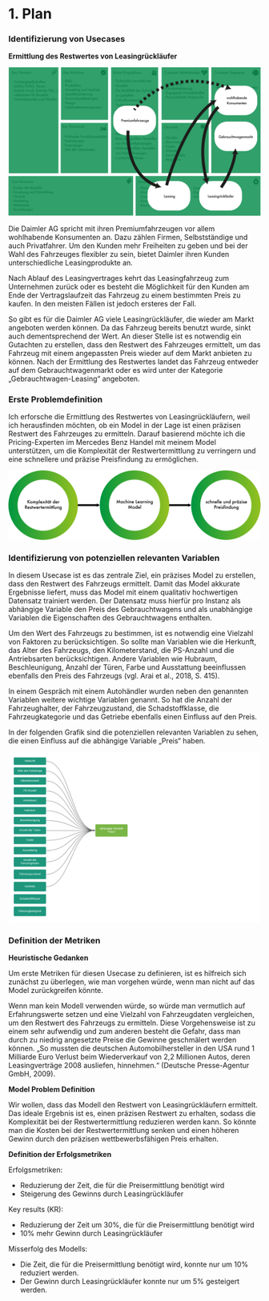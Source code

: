 # 1. Plan

### Identifizierung von Usecases

**Ermittlung des Restwertes von Leasingrückläufer**

![Daimler Leasing](images/Leasing_daimler.png)

Die Daimler AG spricht mit ihren Premiumfahrzeugen vor allem wohlhabende Konsumenten an. Dazu zählen Firmen, Selbstständige und auch Privatfahrer. Um den Kunden mehr Freiheiten zu geben und bei der Wahl des Fahrzeuges flexibler zu sein, bietet Daimler ihren Kunden unterschiedliche Leasingprodukte an.

Nach Ablauf des Leasingvertrages kehrt das Leasingfahrzeug zum Unternehmen zurück oder es besteht die Möglichkeit für den Kunden am Ende der Vertragslaufzeit das Fahrzeug zu einem bestimmten Preis zu kaufen. In den meisten Fällen ist jedoch ersteres der Fall.

So gibt es für die Daimler AG viele Leasingrückläufer, die wieder am Markt angeboten werden können. Da das Fahrzeug bereits benutzt wurde, sinkt auch dementsprechend der Wert. An dieser Stelle ist es notwendig ein Gutachten zu erstellen, dass den Restwert des Fahrzeuges ermittelt, um das Fahrzeug mit einem angepassten Preis wieder auf dem Markt anbieten zu können. Nach der Ermittlung des Restwertes landet das Fahrzeug entweder auf dem Gebrauchtwagenmarkt oder es wird unter der Kategorie „Gebrauchtwagen-Leasing“ angeboten.

### Erste Problemdefinition

Ich erforsche die Ermittlung des Restwertes von Leasingrückläufern, weil ich herausfinden möchten, ob ein Model in der Lage ist einen präzisen Restwert des Fahrzeuges zu ermitteln. Darauf basierend möchte ich die Pricing-Experten im Mercedes Benz Handel mit meinem Model unterstützen, um die Komplexität der Restwertermittlung zu verringern und eine schnellere und präzise Preisfindung zu ermöglichen.

![frame problem leasing](images/frame_problem_leasing.png)

### Identifizierung von potenziellen relevanten Variablen

In diesem Usecase ist es das zentrale Ziel, ein präzises Model zu erstellen, dass den Restwert des Fahrzeugs ermittelt. Damit das Model akkurate Ergebnisse liefert, muss das Model mit einem qualitativ hochwertigen Datensatz trainiert werden. Der Datensatz muss hierfür pro Instanz als abhängige Variable den Preis des Gebrauchtwagens und als unabhängige Variablen die Eigenschaften des Gebrauchtwagens enthalten.

Um den Wert des Fahrzeugs zu bestimmen, ist es notwendig eine Vielzahl von Faktoren zu berücksichtigen. So sollte man Variablen wie die Herkunft, das Alter des Fahrzeugs, den Kilometerstand, die PS-Anzahl und die Antriebsarten berücksichtigen. Andere Variablen wie Hubraum, Beschleunigung, Anzahl der Türen, Farbe und Ausstattung beeinflussen ebenfalls den Preis des Fahrzeugs (vgl. Arai et al., 2018, S. 415).

In einem Gespräch mit einem Autohändler wurden neben den genannten Variablen weitere wichtige Variablen genannt. So hat die Anzahl der Fahrzeughalter, der Fahrzeugzustand, die Schadstoffklasse, die Fahrzeugkategorie und das Getriebe ebenfalls einen Einfluss auf den Preis.

In der folgenden Grafik sind die potenziellen relevanten Variablen zu sehen, die einen Einfluss auf die abhängige Variable „Preis“ haben.

![car_variablen](images/variablen_car.png)

### Definition der Metriken

**Heuristische Gedanken**

Um erste Metriken für diesen Usecase zu definieren, ist es hilfreich sich zunächst zu überlegen, wie man vorgehen würde, wenn man nicht auf das Model zurückgreifen könnte.

Wenn man kein Modell verwenden würde, so würde man vermutlich auf Erfahrungswerte setzen und eine Vielzahl von Fahrzeugdaten vergleichen, um den Restwert des Fahrzeugs zu ermitteln. Diese Vorgehensweise ist zu einem sehr aufwendig und zum anderen besteht die Gefahr, dass man durch zu niedrig angesetzte Preise die Gewinne geschmälert werden können. „So mussten die deutschen Automobilhersteller in den USA rund 1 Milliarde Euro Verlust beim Wiederverkauf von 2,2 Millionen Autos, deren Leasingverträge 2008 ausliefen, hinnehmen.“ (Deutsche Presse-Agentur GmbH, 2009).

**Model Problem Definition**

Wir wollen, dass das Modell den Restwert von Leasingrückläufern ermittelt.
Das ideale Ergebnis ist es, einen präzisen Restwert zu erhalten, sodass die Komplexität bei der Restwertermittlung reduzieren werden kann.
So könnte man die Kosten bei der Restwertermittlung senken und einen höheren Gewinn durch den präzisen wettbewerbsfähigen Preis erhalten.

**Definition der Erfolgsmetriken**

Erfolgsmetriken:
- Reduzierung der Zeit, die für die Preisermittlung benötigt wird
- Steigerung des Gewinns durch Leasingrückläufer

Key results (KR):
- Reduzierung der Zeit um 30%, die für die Preisermittlung benötigt wird
- 10% mehr Gewinn durch Leasingrückläufer

Misserfolg des Modells:
- Die Zeit, die für die Preisermittlung benötigt wird, konnte nur um 10% reduziert werden.
- Der Gewinn durch Leasingrückläufer konnte nur um 5% gesteigert werden.
